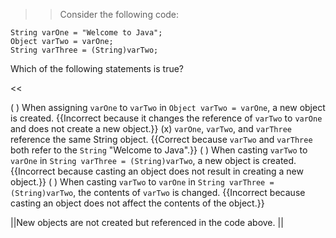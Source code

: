 >>Consider the following code:
<pre><code class="java language-java">String varOne = "Welcome to Java";
Object varTwo = varOne;
String varThree = (String)varTwo;
</code></pre>
<p>Which of the following statements is true?</p><<

( ) When assigning <code>varOne</code> to <code>varTwo</code> in <code>Object varTwo = varOne</code>, a new object is created. {{Incorrect because it changes the reference of <code>varTwo</code> to <code>varOne</code> and does not create a new object.}}
(x) <code>varOne</code>, <code>varTwo</code>, and <code>varThree</code> reference the same String object. {{Correct because <code>varTwo</code> and <code>varThree</code> both refer to the <code>String</code> "Welcome to Java".}}
( ) When casting <code>varTwo</code> to <code>varOne</code> in <code>String varThree = (String)varTwo</code>, a new object is created. {{Incorrect because casting an object does not result in creating a new object.}}
( ) When casting <code>varTwo</code> to <code>varOne</code> in <code>String varThree = (String)varTwo</code>, the contents of <code>varTwo</code> is changed. {{Incorrect because casting an object does not affect the contents of the object.}}

||New objects are not created but referenced in the code above. ||
